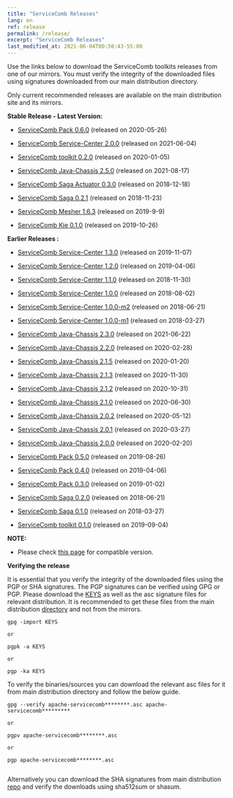 ```yaml
---
title: "ServiceComb Releases"
lang: en
ref: release
permalink: /release/
excerpt: "ServiceComb Releases"
last_modified_at: 2021-06-04T00:50:43-55:00
---
```


Use the links below to download the ServiceComb toolkits releases from one of our mirrors. You must verify the integrity of the downloaded files using signatures downloaded from our main distribution directory.

Only current recommended releases are available on the main distribution site and its mirrors.


**Stable Release - Latest Version:**

* [ServiceComb Pack 0.6.0](/release/pack-downloads/) (released on 2020-05-26)

* [ServiceComb Service-Center 2.0.0](/release/service-center-downloads/) (released on 2021-06-04)

* [ServiceComb toolkit 0.2.0](/release/toolkit-downloads/) (released on 2020-01-05)

* [ServiceComb Java-Chassis 2.5.0](/release/java-chassis-downloads/) (released on 2021-08-17)

* [ServiceComb Saga Actuator 0.3.0](/release/saga-actuator-downloads/) (released on 2018-12-18)

* [ServiceComb Saga 0.2.1](/release/saga-downloads/) (released on 2018-11-23)

* [ServiceComb Mesher 1.6.3](/release/mesher-downloads/) (released on 2019-9-9)

* [ServiceComb Kie 0.1.0](/release/kie-downloads/) (released on 2019-10-26)

**Earlier Releases :**
* [ServiceComb Service-Center 1.3.0](/release/service-center-downloads/) (released on 2019-11-07)
* [ServiceComb Service-Center 1.2.0](/release/service-center-downloads/) (released on 2019-04-06)
* [ServiceComb Service-Center 1.1.0](/release/service-center-downloads/) (released on 2018-11-30)
* [ServiceComb Service-Center 1.0.0](/release/service-center-downloads/) (released on 2018-08-02)
* [ServiceComb Service-Center 1.0.0-m2](/release/service-center-downloads/) (released on 2018-06-21)
* [ServiceComb Service-Center 1.0.0-m1](/release/service-center-downloads/) (released on 2018-03-27)

* [ServiceComb Java-Chassis 2.3.0](/release/java-chassis-downloads/) (released on 2021-06-22)
* [ServiceComb Java-Chassis 2.2.0](/release/java-chassis-downloads/) (released on 2020-02-28)
* [ServiceComb Java-Chassis 2.1.5](/release/java-chassis-downloads/) (released on 2020-01-20)
* [ServiceComb Java-Chassis 2.1.3](/release/java-chassis-downloads/) (released on 2020-11-30)
* [ServiceComb Java-Chassis 2.1.2](/release/java-chassis-downloads/) (released on 2020-10-31)
* [ServiceComb Java-Chassis 2.1.0](/release/java-chassis-downloads/) (released on 2020-06-30)
* [ServiceComb Java-Chassis 2.0.2](/release/java-chassis-downloads/) (released on 2020-05-12)
* [ServiceComb Java-Chassis 2.0.1](/release/java-chassis-downloads/) (released on 2020-03-27)
* [ServiceComb Java-Chassis 2.0.0](/release/java-chassis-downloads/) (released on 2020-02-20)

* [ServiceComb Pack 0.5.0](/release/pack-downloads/) (released on 2019-08-26)
* [ServiceComb Pack 0.4.0](/release/pack-downloads/) (released on 2019-04-06)
* [ServiceComb Pack 0.3.0](/release/pack-downloads/) (released on 2019-01-02)
* [ServiceComb Saga 0.2.0](/release/saga-downloads/) (released on 2018-06-21)
* [ServiceComb Saga 0.1.0](/release/saga-downloads/) (released on 2018-03-27)

* [ServiceComb toolkit 0.1.0](/release/toolkit-downloads/) (released on 2019-09-04)

**NOTE:**
  - Please check [this page](/release/compatibleversion) for compatible version.

**Verifying the release**

It is essential that you verify the integrity of the downloaded files using the PGP or SHA signatures.
 The PGP signatures can  be verified using GPG or PGP.
 Please download the [KEYS](https://www.apache.org/dist/servicecomb/KEYS) as well as the asc signature files for relevant distribution. It is recommended to get these files from the main distribution [directory](https://www.apache.org/dist/servicecomb/) and not from the mirrors.
 ```
 gpg -import KEYS

 or

 pgpk -a KEYS

 or

 pgp -ka KEYS

```

To verify the binaries/sources you can download the relevant asc files for it from main distribution directory and follow the below guide.

```
gpg --verify apache-servicecomb********.asc apache-servicecomb*********

or

pgpv apache-servicecomb********.asc

or

pgp apache-servicecomb********.asc


```

Alternatively you can download the SHA signatures from main distribution [repo](https://www.apache.org/dist/servicecomb/) and verify the downloads using sha512sum or shasum.
